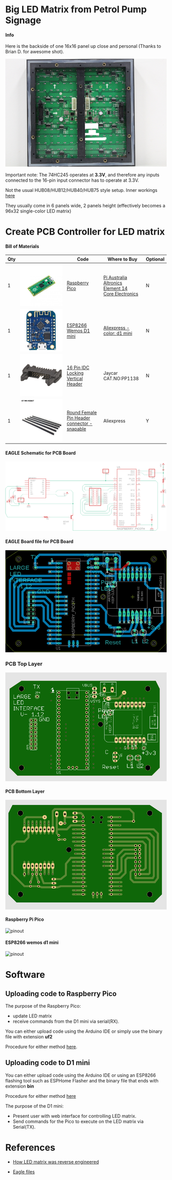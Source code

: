 # Big LED Matrix from Petrol Pump Signage

#### Info

Here is the backside of one 16x16 panel up close and personal (Thanks to Brian D. for awesome shot).

![LED Panel](https://github.com/microcontrollersig/brian-led-matrix-petrol-signs/raw/main/IMG_1820-redacted.jpg)

Important note: The 74HC245 operates at **3.3V**, and therefore any inputs connected to the 16-pin input connector has to operate at 3.3V.

Not the usual HUB08/HUB12/HUB40/HUB75 style setup. Inner workings [here](https://github.com/microcontrollersig/brian-led-matrix-petrol-signs/blob/main/REVERSEENGINEER.md)

They usually come in 6 panels wide, 2 panels height (effectively becomes a 96x32 single-color LED matrix)

# Create PCB Controller for LED matrix

#### Bill of Materials

| Qty | |Code                                             | Where to Buy            | Optional |
| --- |---|-------------------------------------------------| ---------------------- | --------- |
| 1   | ![Pico](https://raw.githubusercontent.com/microcontrollersig/brian-led-matrix-petrol-signs/main/pico.jpg)|[Raspberry Pico](https://www.raspberrypi.org/documentation/rp2040/getting-started/) | [Pi Australia](https://raspberry.piaustralia.com.au/products/raspberry-pi-pico?variant=32587824070705)<br/>[Altronics](https://www.altronics.com.au/p/z6421-raspberry-pi-pico-microcontroller-board/)<br/>[Element 14](https://au.element14.com/raspberry-pi/raspberry-pi-pico/raspberry-pi-32bit-arm-cortex/dp/3643332)<br/>[Core Electronics](https://core-electronics.com.au/raspberry-pi-pico.html)|    N     |
| 1   | ![D1 mini](https://github.com/microcontrollersig/brian-led-matrix-petrol-signs/raw/main/d1_mini_v3.1.0_1_16x16.jpg) | [ESP8266 Wemos D1 mini](https://www.wemos.cc/en/latest/d1/d1_mini.html)         | [Aliexpress - color: d1 mini](https://www.aliexpress.com/item/32651747570.html)  |    N     |
| 1   | ![16 Pin IDC](https://github.com/microcontrollersig/brian-led-matrix-petrol-signs/raw/main/PP1138-16-pin-idc-locking-vertical-headerImageMain-515.jpg) | [16 Pin IDC Locking Vertical Header](https://www.jaycar.com.au/16-pin-idc-locking-vertical-header/p/PP1138) | Jaycar CAT.NO:PP1138| N | 
| 1   | ![Female Header](https://github.com/microcontrollersig/brian-led-matrix-petrol-signs/raw/main/10pcs-lot-40P-female-header-1x40-Pin-2-54-Round-Female-Pin-Header-connector-1-40.jpg_Q90.jpg) | [Round Female Pin Header connector - snapable](https://www.aliexpress.com/item/32848204130.html)  | Aliexpress | Y | 


#### EAGLE Schematic for PCB Board
![schematic](https://github.com/microcontrollersig/brian-led-matrix-petrol-signs/raw/main/eagle/Brians%20test%20board%201.12a-schematic-mohan.png)

#### EAGLE Board file for PCB Board

![board](https://github.com/microcontrollersig/brian-led-matrix-petrol-signs/raw/main/eagle/Brians%20test%20board%201.12a-board-mohan.png)

### PCB Top Layer

![PCB Top Layer](https://github.com/microcontrollersig/brian-led-matrix-petrol-signs/raw/main/eagle/Brians%20test%20board%201.12a-topPCB-mohan.png)

#### PCB Bottom Layer

![PCB Bottom Layer](https://github.com/microcontrollersig/brian-led-matrix-petrol-signs/raw/main/eagle/Brians%20test%20board%201.12a-bottomPCB-mohan.png)

#### Raspberry Pi Pico

![pinout](https://www.raspberrypi-spy.co.uk/wp-content/uploads/2021/01/raspberry_pi_pico_pinout.png)

#### ESP8266 wemos d1 mini

![pinout](https://i2.wp.com/randomnerdtutorials.com/wp-content/uploads/2019/05/ESP8266-WeMos-D1-Mini-pinout-gpio-pin.png?w=715&quality=100&strip=all&ssl=1)

# Software

## Uploading code to Raspberry Pico

The purpose of the Raspberry Pico:

* update LED matrix 
* receive commands from the D1 mini via serial(RX).

You can either upload code using the Arduino IDE or simply use the binary file with extension **uf2**

Procedure for either method [here](https://github.com/microcontrollersig/brian-led-matrix-petrol-signs/tree/main/code/pico).

## Uploading code to D1 mini

You can either upload code using the Arduino IDE or using an ESP8266 flashing tool such as ESPHome Flasher and the binary file that ends with extension **bin**

Procedure for either method [here](https://github.com/microcontrollersig/brian-led-matrix-petrol-signs/tree/main/code/d1mini)

The purpose of the D1 mini:

* Present user with web interface for controlling LED matrix. 
* Send commands for the Pico to execute on the LED matrix via Serial(TX).

# References

* [How LED matrix was reverse engineered](https://github.com/microcontrollersig/brian-led-matrix-petrol-signs/blob/main/REVERSEENGINEER.md)

* [Eagle files](https://github.com/microcontrollersig/brian-led-matrix-petrol-signs/tree/main/eagle)
